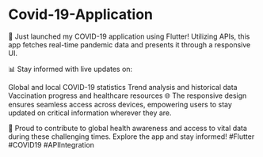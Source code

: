 # Covid-19-Application
📱 Just launched my COVID-19 application using Flutter! Utilizing APIs, this app fetches real-time pandemic data and presents it through a responsive UI.

📊 Stay informed with live updates on:

Global and local COVID-19 statistics
Trend analysis and historical data
Vaccination progress and healthcare resources
🌐 The responsive design ensures seamless access across devices, empowering users to stay updated on critical information wherever they are.

🤝 Proud to contribute to global health awareness and access to vital data during these challenging times. Explore the app and stay informed! #Flutter #COVID19 #APIIntegration
